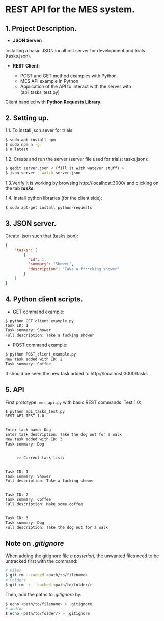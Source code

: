 # REST API for the MES system.

## 1. Project Description.

 - **JSON Server:**

 Installing a basic JSON localhost server for development and trials (tasks.json).

 - **REST Client:**

    - POST and GET method examples with Python.
    - MES API example in Python.
    - Application of the API to interact with the server with (api\_tasks_test.py)

 Client handled with **Python Requests Library.**

## 2. Setting up.

1.1. To install json sever for trials:

```sh
$ sudo apt install npm
$ sudo npm n -g
$ n latest
```
1.2. Create and run the server (server file used for trials: tasks.json):

```sh
$ gedit server.json < (fill it with watever stuff) >
$ json-server --watch server.json
```

1.3.Verify it is working by browsing http://localhost:3000/ and clicking on the tab **_tasks_**.

1.4. Install python libraries (for the client side):

```sh
$ sudo apt-get install python-requests
```

## 3. JSON server.

Create .json such that (tasks.json):

```json
{
    "tasks": [
        {
          "id": 1,
          "summary": "Shower",
          "description": "Take a f***cking shower"
        }
    ]
}
```

## 4. Python client scripts.

 - GET command example:

```sh
$ python GET_client_example.py
Task ID: 1
Task summary: Shower
Full description: Take a fucking shower
```

 - POST command example:

```sh
$ python POST_client_example.py
New task added with ID: 2
Task summary: Coffee
```
It should be seen the new task added to http://localhost:3000/tasks

## 5. API

First prototype: `mes_api.py` with basic REST commands.
Test 1.0:

```sh
$ python api_tasks_test.py
REST API TEST 1.0


Enter task name: Dog
Enter task description: Take the dog out for a walk
New task added with ID: 3
Task summary: Dog


     >> Current task list:


Task ID: 1
Task summary: Shower
Full description: Take a fucking shower


Task ID: 2
Task summary: Coffee
Full description: Make some coffee


Task ID: 3
Task summary: Dog
Full description: Take the dog out for a walk
```

## Note on _.gitignore_

When adding the gitignore file _a posteriori_, the unwanted files need to be untracked first with the command:

```sh
# Files
$ git rm --cached <path/to/filename>
# Folders
$ git rm -r --cached <path/to/folder/>
```

Then, add the paths to _.gitignore_ by:

```sh
$ echo <path/to/filename> > .gitignore
# and/or
$ echo <path/to/folder/> > .gitignore
```
